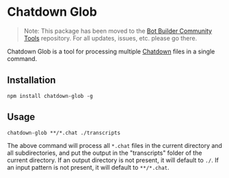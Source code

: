 # Chatdown Glob

> Note: This package has been moved to the [Bot Builder Community Tools](https://github.com/BotBuilderCommunity/botbuilder-community-tools) repository. For all updates, issues, etc. please go there.

Chatdown Glob is a tool for processing multiple [Chatdown](https://github.com/Microsoft/botbuilder-tools/tree/master/packages/Chatdown) files in a single command.

## Installation

    npm install chatdown-glob -g

## Usage

    chatdown-glob **/*.chat ./transcripts

The above command will process all `*.chat` files in the current directory and all subdirectories, and put the output in the "transcripts" folder of the current directory. If an output directory is not present, it will default to `./`. If an input pattern is not present, it will default to `**/*.chat`.
